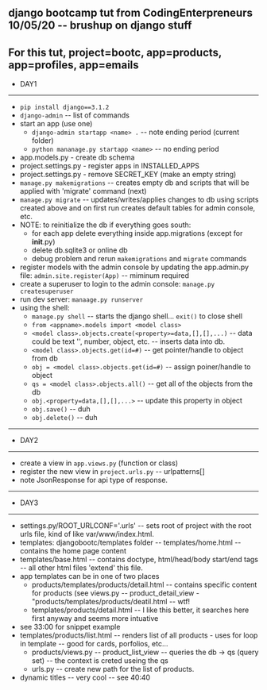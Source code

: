 django bootcamp tut from CodingEnterpreneurs 10/05/20 -- brushup on django stuff
---
For this tut, project=bootc, app=products, app=profiles, app=emails
---
  * DAY1
---
* `pip install django==3.1.2`
* `django-admin` -- list of commands
* start an app (use one)
  * `django-admin startapp <name> .` -- note ending period (current folder)
  * `python mananage.py startapp <name>` -- no ending period
* app.models.py - create db schema
* project.settings.py - register apps in  INSTALLED_APPS
* project.settings.py - remove SECRET_KEY (make an empty string)
* `manage.py makemigrations` -- creates empty db and scripts that will be applied with 'migrate' command (next)
* `manage.py migrate` -- updates/writes/applies changes to db using scripts created above and on first run creates default tables for admin console, etc.
* NOTE: to reinitialize the db if everything goes south:
  * for each app delete everything inside app.migrations (except for __init__.py) 
  * delete db.sqlite3 or online db
  * debug problem and rerun `makemigrations` and `migrate` commands
* register models with the admin console by updating the app.admin.py file: `admin.site.register(App)` -- miminum required
* create a superuser to login to the admin console: `manage.py createsuperuser`
* run dev server: `manaage.py runserver`
* using the shell:
  * `manage.py shell` -- starts the django shell... `exit()` to close shell
  * `from <appname>.models import <model class>`
  * `<model class>.objects.create(<property>=data,[],[],...)` -- data could be text '', number, object, etc. -- inserts data into db.
  * `<model class>.objects.get(id=#)` -- get pointer/handle to object from db
  * `obj = <model class>.objects.get(id=#)` -- assign poiner/handle to object
  * `qs = <model class>.objects.all()` -- get all of the objects from the db 
  * `obj.<property=data,[],[],...>` -- update this property in object
  * `obj.save()` -- duh
  * `obj.delete()` -- duh
---
  * DAY2
---
  * create a view in `app.views.py` (function or class)
  * register the new view in `project.urls.py` -- urlpatterns[] 
  * note JsonResponse for api type of response.
---
  * DAY3
---   
  * settings.py/ROOT_URLCONF='<project name>.urls' -- sets root of project with the root urls file, kind of like var/www/index.html.
  * templates: djangobootc/templates folder -- templates/home.html -- contains the home page content
  * templates/base.html -- contains doctype, html/head/body start/end tags -- all other html files 'extend' this file.
  * app templates can be in one of two places
    * products/templates/products/detail.html -- contains specific content for products (see views.py -- product_detail_view - "products/templates/products/deatil.html -- wtf!
    * templates/products/detail.html -- I like this better, it searches here first anyway and seems more intuative
  * see 33:00 for snippet example
  * templates/products/list.html -- renders list of all products - uses for loop in template -- good for cards, porfolios, etc...
    * products/views.py -- product_list_view -- queries the db -> qs (query set) -- the context is creted useing the qs
    * urls.py -- create new path for the list of products.
  * dynamic titles -- very cool -- see 40:40













